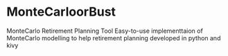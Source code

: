 # MonteCarloorBust
MonteCarlo Retirement Planning Tool
Easy-to-use implementtaion of MonteCarlo modelling to help retirement planning developed in python and kivy
